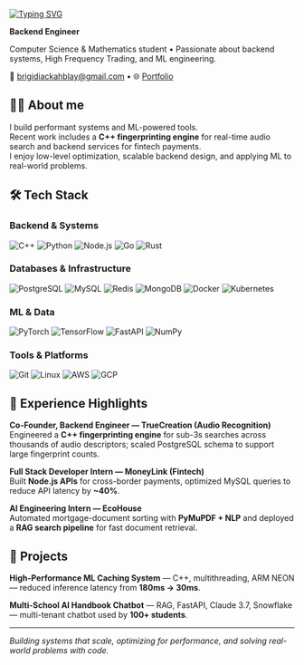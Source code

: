 [![Typing SVG](https://readme-typing-svg.herokuapp.com?font=Fira+Code&size=28&duration=3000&pause=1000&color=36BCF7&vCenter=true&width=435&lines=Hi+%F0%9F%91%8B+I'm+Brigidi+Blay;AI+Engineer;Backend+Engineer)](https://git.io/typing-svg)

**Backend Engineer**

Computer Science & Mathematics student • Passionate about backend systems, High Frequency Trading, and ML engineering.

📧 [brigidiackahblay@gmail.com](mailto:brigidiackahblay@gmail.com) • 🌐 [Portfolio]([your-portfolio-link](https://brigidis-portfolio.netlify.app))

## 👨‍💻 About me

I build performant systems and ML-powered tools.  
Recent work includes a **C++ fingerprinting engine** for real-time audio search and backend services for fintech payments.  
I enjoy low-level optimization, scalable backend design, and applying ML to real-world problems.

## 🛠️ Tech Stack

### Backend & Systems

![C++](https://skillicons.dev/icons?i=cpp)
![Python](https://skillicons.dev/icons?i=python)
![Node.js](https://skillicons.dev/icons?i=nodejs)
![Go](https://skillicons.dev/icons?i=go)
![Rust](https://skillicons.dev/icons?i=rust)

### Databases & Infrastructure

![PostgreSQL](https://skillicons.dev/icons?i=postgresql)
![MySQL](https://skillicons.dev/icons?i=mysql)
![Redis](https://skillicons.dev/icons?i=redis)
![MongoDB](https://skillicons.dev/icons?i=mongodb)
![Docker](https://skillicons.dev/icons?i=docker)
![Kubernetes](https://skillicons.dev/icons?i=kubernetes)

### ML & Data

![PyTorch](https://skillicons.dev/icons?i=pytorch)
![TensorFlow](https://skillicons.dev/icons?i=tensorflow)
![FastAPI](https://skillicons.dev/icons?i=fastapi)
![NumPy](https://skillicons.dev/icons?i=numpy)

### Tools & Platforms

![Git](https://skillicons.dev/icons?i=git)
![Linux](https://skillicons.dev/icons?i=linux)
![AWS](https://skillicons.dev/icons?i=aws)
![GCP](https://skillicons.dev/icons?i=gcp)

## 💼 Experience Highlights

**Co-Founder, Backend Engineer — TrueCreation (Audio Recognition)**  
Engineered a **C++ fingerprinting engine** for sub-3s searches across thousands of audio descriptors; scaled PostgreSQL schema to support large fingerprint counts.

**Full Stack Developer Intern — MoneyLink (Fintech)**  
Built **Node.js APIs** for cross-border payments, optimized MySQL queries to reduce API latency by **~40%**.

**AI Engineering Intern — EcoHouse**  
Automated mortgage-document sorting with **PyMuPDF + NLP** and deployed a **RAG search pipeline** for fast document retrieval.

## 🚀 Projects

**High-Performance ML Caching System** — C++, multithreading, ARM NEON — reduced inference latency from **180ms → 30ms**.

**Multi-School AI Handbook Chatbot** — RAG, FastAPI, Claude 3.7, Snowflake — multi-tenant chatbot used by **100+ students**.

---

_Building systems that scale, optimizing for performance, and solving real-world problems with code._
